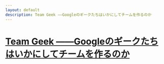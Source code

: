 ```yaml
---
layout: default
description: Team Geek ――Googleのギークたちはいかにしてチームを作るのか
---
```


# [Team Geek ――Googleのギークたちはいかにしてチームを作るのか](https://www.oreilly.co.jp/books/9784873116303/)
